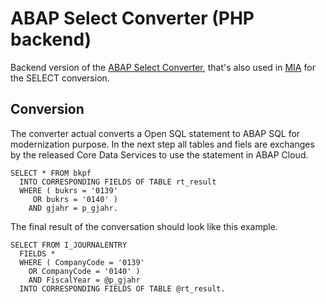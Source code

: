 # ABAP Select Converter (PHP backend)

Backend version of the [ABAP Select Converter](https://software-heroes.com/en/abap-select-converter), that's also used in [MIA](https://github.com/Xexer/my-ide-actions) for the SELECT conversion.

## Conversion
The converter actual converts a Open SQL statement to ABAP SQL for modernization purpose. In the next step all tables and fiels are exchanges by the released Core Data Services to use the statement in ABAP Cloud.

```ABAP
SELECT * FROM bkpf
  INTO CORRESPONDING FIELDS OF TABLE rt_result
  WHERE ( bukrs = '0139'
     OR bukrs = '0140' )
    AND gjahr = p_gjahr.
```

The final result of the conversation should look like this example.

```ABAP
SELECT FROM I_JOURNALENTRY
  FIELDS *
  WHERE ( CompanyCode = '0139' 
    OR CompanyCode = '0140' ) 
    AND FiscalYear = @p_gjahr 
  INTO CORRESPONDING FIELDS OF TABLE @rt_result.
```
